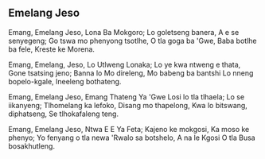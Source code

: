 ## Emelang Jeso

Emang, Emelang Jeso, Lona Ba Mokgoro;
Lo goletseng banera, A e se senyegeng;
Go tswa mo phenyong tsotlhe, O tla goga ba 'Gwe,
Baba botlhe ba fele, Kreste ke Morena.

Emang, Emelang, Jeso, Lo Utlweng Lonaka;
Lo ye kwa ntweng e thata, Gone tsatsing jeno;
Banna lo Mo direleng, Mo babeng ba bantshi
Lo nneng bopelo-kgale, Ineeleng bothateng.

Emang, Emelang Jeso, Emang Thateng Ya 'Gwe
Losi lo tla tlhaela; Lo se iikanyeng;
Tlhomelang ka lefoko, Disang mo thapelong,
Kwa lo bitswang, diphatseng, Se tlhokafaleng teng.

Emang, Emelang Jeso, Ntwa E E Ya Feta;
Kajeno ke mokgosi, Ka moso ke phenyo;
Yo fenyang o tla newa 'Rwalo sa botshelo,
A na le Kgosi O tla Busa bosakhutleng.

